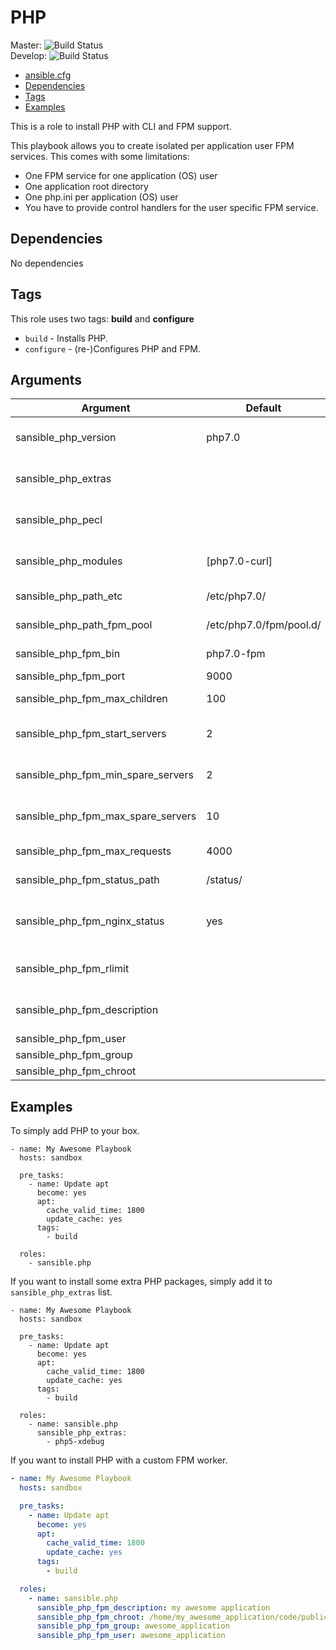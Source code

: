 # PHP

Master: ![Build Status](https://travis-ci.org/sansible/php.svg?branch=master)  
Develop: ![Build Status](https://travis-ci.org/sansible/php.svg?branch=develop)

* [ansible.cfg](#ansible-cfg)
* [Dependencies](#dependencies)
* [Tags](#tags)
* [Examples](#examples)

This is a role to install PHP with CLI and FPM support.

This playbook allows you to create isolated per application user FPM services.
This comes with some limitations:
* One FPM service for one application (OS) user
* One application root directory
* One php.ini per application (OS) user
* You have to provide control handlers for the user specific FPM service.


## Dependencies

No dependencies


## Tags

This role uses two tags: **build** and **configure**

* `build` - Installs PHP.
* `configure` - (re-)Configures PHP and FPM.


## Arguments

Argument | Default | Description
----------|---------|------------
sansible_php_version | php7.0 | The PHP version to be installed
sansible_php_extras | | Extra modules to be installed
sansible_php_pecl | | Extensions to be installed
sansible_php_modules | [php7.0-curl] | Default modules to be installed
sansible_php_path_etc | /etc/php7.0/ | PHP /etc/ path
sansible_php_path_fpm_pool | /etc/php7.0/fpm/pool.d/ | FPM pool path
sansible_php_fpm_bin | php7.0-fpm | FPM binary name
sansible_php_fpm_port | 9000 | FPM port
sansible_php_fpm_max_children | 100 | Max FPM children
sansible_php_fpm_start_servers | 2 | FPM servers to start with
sansible_php_fpm_min_spare_servers | 2 | FPM min spare servers
sansible_php_fpm_max_spare_servers | 10 | FPM max spare servers
sansible_php_fpm_max_requests | 4000 | FPM max requests
sansible_php_fpm_status_path | /status/ | PHP status path
sansible_php_fpm_nginx_status | yes | Create fpm status nginx include
sansible_php_fpm_rlimit | | Linux memory limit
sansible_php_fpm_description | | Description of the server
sansible_php_fpm_user | | PHP user
sansible_php_fpm_group | | PHP group
sansible_php_fpm_chroot | | PHP chroot



## Examples

To simply add PHP to your box.

~~~YML
- name: My Awesome Playbook
  hosts: sandbox

  pre_tasks:
    - name: Update apt
      become: yes
      apt:
        cache_valid_time: 1800
        update_cache: yes
      tags:
        - build

  roles:
    - sansible.php
~~~

If you want to install some extra PHP packages, simply add it to `sansible_php_extras` list.

~~~YML
- name: My Awesome Playbook
  hosts: sandbox

  pre_tasks:
    - name: Update apt
      become: yes
      apt:
        cache_valid_time: 1800
        update_cache: yes
      tags:
        - build

  roles:
    - name: sansible.php
      sansible_php_extras:
        - php5-xdebug
~~~

If you want to install PHP with a custom FPM worker.

~~~YAML
- name: My Awesome Playbook
  hosts: sandbox

  pre_tasks:
    - name: Update apt
      become: yes
      apt:
        cache_valid_time: 1800
        update_cache: yes
      tags:
        - build

  roles:
    - name: sansible.php
      sansible_php_fpm_description: my awesome application
      sansible_php_fpm_chroot: /home/my_awesome_application/code/public
      sansible_php_fpm_group: awesome_application
      sansible_php_fpm_user: awesome_application
~~~
